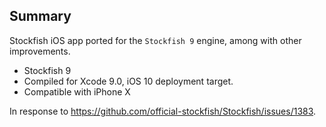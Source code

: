 ## Summary
Stockfish iOS app ported for the `Stockfish 9` engine, among with other improvements.

* Stockfish 9
* Compiled for Xcode 9.0, iOS 10 deployment target.
* Compatible with iPhone X

In response to https://github.com/official-stockfish/Stockfish/issues/1383.
